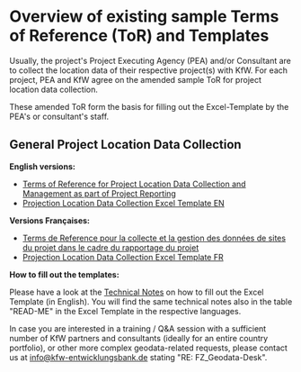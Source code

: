 # Overview of existing sample Terms of Reference (ToR) and Templates

Usually, the project's Project Executing Agency (PEA) and/or Consultant are to collect the location data of their respective project(s) with KfW. For each project, PEA and KfW agree on the amended sample ToR for project location data collection.

These amended ToR form the basis for filling out the Excel-Template by the PEA's or consultant's staff.

## General Project Location Data Collection 

**English versions:**

- [Terms of Reference for Project Location Data Collection and Management as part of Project Reporting](sample_tor.md)
- [Projection Location Data Collection Excel Template EN](https://raw.githubusercontent.com/openkfw/open-geodata-model/main/Project_Location_Data_Template_V02.xlsx)


**Versions Françaises:**

- [Terms de Reference pour la collecte et la gestion des données de sites du projet dans le cadre du rapportage du projet](sample_tor_fr.md)
- [Projection Location Data Collection Excel Template FR](https://raw.githubusercontent.com/openkfw/open-geodata-model/main/Project_Location_Data_Template_V021_FR.xlsx)


**How to fill out the templates:**

Please have a look at the [Technical Notes](technical_notes.md) on how to fill out the Excel Template (in English). You will find the same technical notes also in the table "READ-ME" in the Excel Template in the respective languages.

In case you are interested in a training / Q&A session with a sufficient number of KfW partners and consultants (ideally for an entire country portfolio), or other more complex geodata-related requests, please contact us at [info@kfw-entwicklungsbank.de](mailto:info@kfw-entwicklungsbank.de) stating "RE: FZ_Geodata-Desk".

